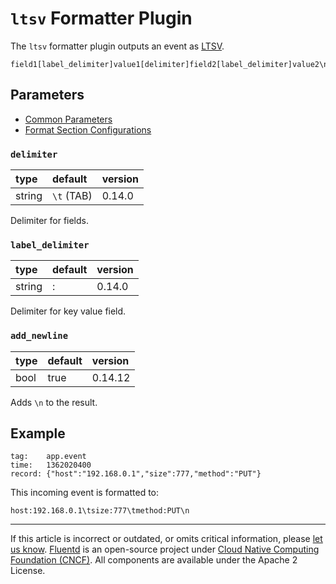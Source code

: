 # `ltsv` Formatter Plugin

The `ltsv` formatter plugin outputs an event as [LTSV](http://ltsv.org).

```
field1[label_delimiter]value1[delimiter]field2[label_delimiter]value2\n
```


## Parameters

-   [Common Parameters](/configuration/plugin-common-parameters.md)
-   [Format Section Configurations](/configuration/format-section.md)


### `delimiter`

| type   | default    | version |
|:-------|:-----------|:--------|
| string | `\t` (TAB) | 0.14.0  |

Delimiter for fields.


### `label_delimiter`

| type   | default | version |
|:-------|:--------|:--------|
| string | :       | 0.14.0  |

Delimiter for key value field.


### `add_newline`

| type | default | version |
|:-----|:--------|:--------|
| bool | true    | 0.14.12 |

Adds `\n` to the result.


## Example

```
tag:    app.event
time:   1362020400
record: {"host":"192.168.0.1","size":777,"method":"PUT"}
```

This incoming event is formatted to:

```
host:192.168.0.1\tsize:777\tmethod:PUT\n
```


------------------------------------------------------------------------

If this article is incorrect or outdated, or omits critical information, please
[let us know](https://github.com/fluent/fluentd-docs-gitbook/issues?state=open).
[Fluentd](http://www.fluentd.org/) is an open-source project under [Cloud Native
Computing Foundation (CNCF)](https://cncf.io/). All components are available
under the Apache 2 License.
